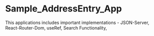 # Sample_AddressEntry_App
This applications includes important implementations - JSON-Server, React-Router-Dom, useRef, Search Functionality,   

